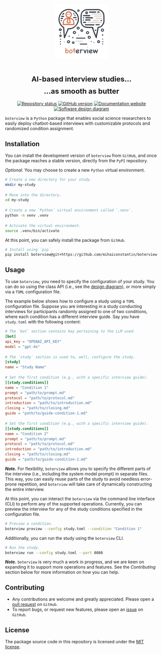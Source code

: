 <p align="center">
    <a href="https://boterview.mihaiconstantin.com">
        <img width="180px" src="assets/images/boterview-logo.png" alt="boterview logo"/>
    </a>
</p>

<h1 align="center">
    <sub>AI-based interview studies...<br>...as smooth as butter</sub>
</h1>

<!-- badges: start -->
<p align="center">
    <a href="https://www.repostatus.org/#wip"><img src="https://www.repostatus.org/badges/latest/wip.svg" alt="Repository status"/></a>
    <a href="https://github.com/mihaiconstantin/boterview/releases"><img src="https://img.shields.io/github/v/release/mihaiconstantin/boterview?display_name=tag&sort=semver" alt="GitHub version"/></a>
    <a href="https://boterview.mihaiconstantin.com"><img src="https://img.shields.io/badge/docs-website-brightgreen" alt="Documentation website"/></a>
    <a href="https://raw.githubusercontent.com/mihaiconstantin/boterview/main/assets/design/boterview-design.svg"><img src="https://img.shields.io/badge/design-diagram-brightgreen" alt="Software design diagram"/></a>
</p>
<!-- badges: end -->

`boterview` is a `Python` package that enables social science researchers to
easily deploy chatbot-based interviews with customizable protocols and
randomized condition assignment.

## Installation

You can install the development version of `boterview` from `GitHub`, and once
the package reaches a stable version, directly from the `PyPI` repository.

*Optional.* You may choose to create a new `Python` virtual environment.

```bash
# Create a new directory for your study.
mkdir my-study

# Move into the directory.
cd my-study

# Create a new `Python` virtual environment called `.venv`.
python -m venv .venv

# Activate the virtual environment.
source .venv/bin/activate
```

At this point, you can safely install the package from `GitHub`.

```bash
# Install using `pip`.
pip install boterview@git+https://github.com/mihaiconstantin/boterview
```

## Usage

To use `boterview`, you need to specify the configuration of your study. You can
do so using the class API (i.e., see the [design diagram](#todo)), or more
simply via a `TOML` configuration file.

The example below shows how to configure a study using a `TOML` configuration
file. Suppose you are interesting in a study conducting interviews for
participants randomly assigned to one of two conditions, where each condition
has a different interview guide. Say you have `study.toml` with the following
content:

```toml
# The `bot` section contains key pertaining to the LLM used.
[bot]
api_key = "OPENAI_API_KEY"
model = "gpt-4o"

# The `study` section is used to, well, configure the study.
[study]
name = "Study Name"

# Set the first condition (e.g., with a specific interview guide).
[[study.conditions]]
name = "Condition 1"
prompt = "path/to/prompt.md"
protocol = "path/to/protocol.md"
introduction = "path/to/introduction.md"
closing = "path/to/closing.md"
guide = "path/to/guide-condition-1.md"

# Set the first condition (e.g., with a specific interview guide).
[[study.conditions]]
name = "Condition 2"
prompt = "path/to/prompt.md"
protocol = "path/to/protocol.md"
introduction = "path/to/introduction.md"
closing = "path/to/closing.md"
guide = "path/to/guide-condition-2.md"
```

**_Note._** For flexibility, `boterview` allows you to specify the different
parts of the interview (i.e., including the system model prompt) in separate
files. This way, you can easily reuse parts of the study to avoid needless
error-prone repetition, and `boterview` will take care of dynamically
constructing the entire interview.

At this point, you can interact the `boterview` via the command line interface
(CLI) to perform any of the supported operations. Currently, you can preview the
interview for any of the study conditions specified in the configuration file.

```bash
# Preview a condition.
boterview preview --config study.toml --condition "Condition 1"
```

Additionally, you can run the study using the `boterview` CLI.

```bash
# Run the study.
boterview run --config study.toml --port 8080
```

**_Note._** `boterview` is very much a work in progress, and we are keen on
expanding it to support more operations and features. See the *Contributing*
section below for more information on how you can help.

## Contributing

- Any contributions are welcome and greatly appreciated. Please open a [pull
  request](https://github.com/mihaiconstantin/boterview/pulls) on `GitHub`.
- To report bugs, or request new features, please open an
  [issue](https://github.com/mihaiconstantin/boterview/issues) on `GitHub`.

## License

The package source code in this repository is licensed under the [MIT
license](https://opensource.org/license/mit).

